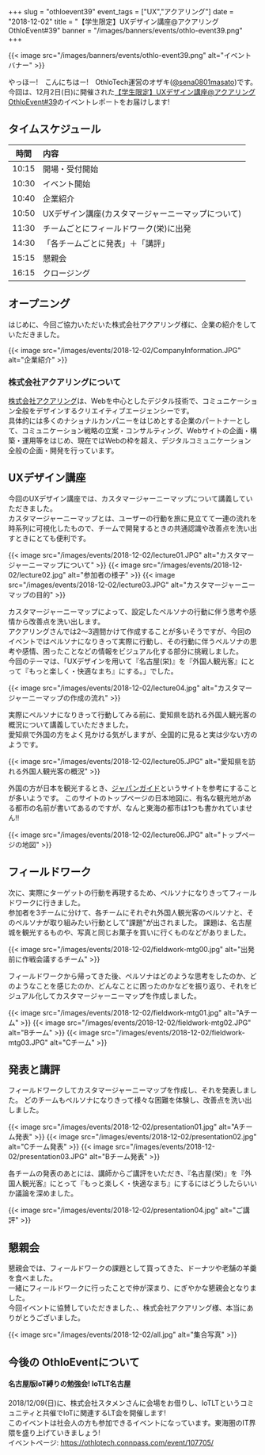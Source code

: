 +++
slug = "othloevent39"
event_tags = ["UX","アクアリング"]
date = "2018-12-02"
title = "【学生限定】UXデザイン講座@アクアリング OthloEvent#39"
banner = "/images/banners/events/othlo-event39.png"
+++

{{< image src="/images/banners/events/othlo-event39.png" alt="イベントバナー" >}}


やっほー!　こんにちはー!　OthloTech運営のオザキ([@sena0801masato](https://twitter.com/sena0801masato))です。<br>
今回は、12月2日(日)に開催された[【学生限定】UXデザイン講座@アクアリング OthloEvent#39](https://othlotech.connpass.com/event/109132/)のイベントレポートをお届けします!

## タイムスケジュール
|時間|内容|
|:---:|:---|
|10:15|開場・受付開始|
|10:30|イベント開始|
|10:40|企業紹介|
|10:50|UXデザイン講座(カスタマージャーニーマップについて)|
|11:30|チームごとにフィールドワーク(栄)に出発|
|14:30|「各チームごとに発表」＋「講評」|
|15:15|懇親会|
|16:15|クロージング|

## オープニング
はじめに、今回ご協力いただいた株式会社アクアリング様に、企業の紹介をしていただきました。

{{< image src="/images/events/2018-12-02/CompanyInformation.JPG" alt="企業紹介" >}}

### 株式会社アクアリングについて
[株式会社アクアリング](http://www.aquaring.co.jp/)は、Webを中心としたデジタル技術で、コミュニケーション全般をデザインするクリエイティブエージェンシーです。<br>
具体的には多くのナショナルカンパニーをはじめとする企業のパートナーとして、コミュニケーション戦略の立案・コンサルティング、Webサイトの企画・構築・運用等をはじめ、現在ではWebの枠を超え、デジタルコミュニケーション全般の企画・開発を行っています。

## UXデザイン講座
今回のUXデザイン講座では、カスタマージャーニーマップについて講義していただきました。<br>
カスタマージャーニーマップとは、ユーザーの行動を旅に見立てて一連の流れを時系列に可視化したもので、チームで開発するときの共通認識や改善点を洗い出すときにとても便利です。

{{< image src="/images/events/2018-12-02/lecture01.JPG" alt="カスタマージャーニーマップについて" >}}
{{< image src="/images/events/2018-12-02/lecture02.jpg" alt="参加者の様子" >}}
{{< image src="/images/events/2018-12-02/lecture03.JPG" alt="カスタマージャーニーマップの目的" >}}

カスタマージャーニーマップによって、設定したペルソナの行動に伴う思考や感情から改善点を洗い出します。<br>
アクアリングさんでは2～3週間かけて作成することが多いそうですが、今回のイベントではペルソナになりきって実際に行動し、その行動に伴うペルソナの思考や感情、困ったことなどの情報をビジュアル化する部分に挑戦しました。<br>
今回のテーマは、「UXデザインを用いて『名古屋(栄)』を『外国人観光客』にとって『もっと楽しく・快適なまち』にする。」でした。

{{< image src="/images/events/2018-12-02/lecture04.jpg" alt="カスタマージャーニーマップの作成の流れ" >}}

実際にペルソナになりきって行動してみる前に、愛知県を訪れる外国人観光客の概況について講義していただきました。<br>
愛知県で外国の方をよく見かける気がしますが、全国的に見ると実は少ない方のようです。

{{< image src="/images/events/2018-12-02/lecture05.JPG" alt="愛知県を訪れる外国人観光客の概況" >}}

外国の方が日本を観光するとき、[ジャパンガイド](https://www.japan-guide.com/)というサイトを参考にすることが多いようです。
このサイトのトップページの日本地図に、有名な観光地がある都市の名前が書いてあるのですが、なんと東海の都市は1つも書かれていません!!

{{< image src="/images/events/2018-12-02/lecture06.JPG" alt="トップページの地図" >}}

## フィールドワーク
次に、実際にターゲットの行動を再現するため、ペルソナになりきってフィールドワークに行きました。<br>
参加者を3チームに分けて、各チームにそれぞれ外国人観光客のペルソナと、そのペルソナが取り組みたい行動として"課題"が出されました。
課題は、名古屋城を観光するものや、写真と同じお菓子を買いに行くものなどがありました。

{{< image src="/images/events/2018-12-02/fieldwork-mtg00.jpg" alt="出発前に作戦会議するチーム" >}}

フィールドワークから帰ってきた後、ペルソナはどのような思考をしたのか、どのようなことを感じたのか、どんなことに困ったのかなどを振り返り、それをビジュアル化してカスタマージャーニーマップを作成しました。

{{< image src="/images/events/2018-12-02/fieldwork-mtg01.jpg" alt="Aチーム" >}}
{{< image src="/images/events/2018-12-02/fieldwork-mtg02.JPG" alt="Bチーム" >}}
{{< image src="/images/events/2018-12-02/fieldwork-mtg03.JPG" alt="Cチーム" >}}

## 発表と講評
フィールドワークしてカスタマージャーニーマップを作成し、それを発表しました。
どのチームもペルソナになりきって様々な困難を体験し、改善点を洗い出しました。

{{< image src="/images/events/2018-12-02/presentation01.jpg" alt="Aチーム発表" >}}
{{< image src="/images/events/2018-12-02/presentation02.jpg" alt="Cチーム発表" >}}
{{< image src="/images/events/2018-12-02/presentation03.JPG" alt="Bチーム発表" >}}

各チームの発表のあとには、講師からご講評をいただき、『名古屋(栄)』を『外国人観光客』にとって『もっと楽しく・快適なまち』にするにはどうしたらいいか議論を深めました。

{{< image src="/images/events/2018-12-02/presentation04.jpg" alt="ご講評" >}}

## 懇親会
懇親会では、フィールドワークの課題として買ってきた、ドーナツや老舗の羊羹を食べました。<br>
一緒にフィールドワークに行ったことで仲が深まり、にぎやかな懇親会となりました。<br>
今回イベントに協賛していただきました、、株式会社アクアリング様、本当にありがとうございました。

{{< image src="/images/events/2018-12-02/all.jpg" alt="集合写真" >}}

## 今後の OthloEventについて
#### 名古屋版IoT縛りの勉強会! IoTLT名古屋
2018/12/09(日)に、株式会社スタメンさんに会場をお借りし、IoTLTというコミュニティと共催でIoTに関連するLT会を開催します!<br>
このイベントは社会人の方も参加できるイベントになっています。東海圏のIT界隈を盛り上げていきましょう!<br>
イベントページ: https://othlotech.connpass.com/event/107705/
